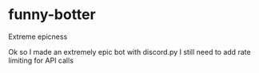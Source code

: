 # funny-botter
Extreme epicness

Ok so I made an extremely epic bot with discord.py
I still need to add rate limiting for API calls
